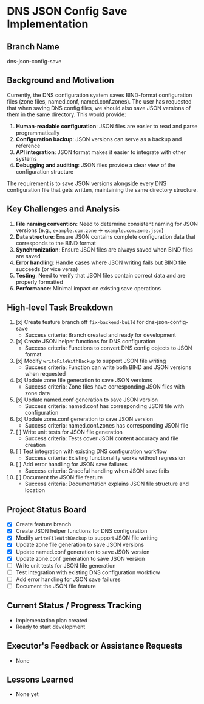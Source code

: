# DNS JSON Config Save Implementation

## Branch Name
dns-json-config-save

## Background and Motivation
Currently, the DNS configuration system saves BIND-format configuration files (zone files, named.conf, named.conf.zones). The user has requested that when saving DNS config files, we should also save JSON versions of them in the same directory. This would provide:

1. **Human-readable configuration**: JSON files are easier to read and parse programmatically
2. **Configuration backup**: JSON versions can serve as a backup and reference
3. **API integration**: JSON format makes it easier to integrate with other systems
4. **Debugging and auditing**: JSON files provide a clear view of the configuration structure

The requirement is to save JSON versions alongside every DNS configuration file that gets written, maintaining the same directory structure.

## Key Challenges and Analysis
1. **File naming convention**: Need to determine consistent naming for JSON versions (e.g., `example.com.zone` → `example.com.zone.json`)
2. **Data structure**: Ensure JSON contains complete configuration data that corresponds to the BIND format
3. **Synchronization**: Ensure JSON files are always saved when BIND files are saved
4. **Error handling**: Handle cases where JSON writing fails but BIND file succeeds (or vice versa)
5. **Testing**: Need to verify that JSON files contain correct data and are properly formatted
6. **Performance**: Minimal impact on existing save operations

## High-level Task Breakdown
1. [x] Create feature branch off `fix-backend-build` for dns-json-config-save
   - Success criteria: Branch created and ready for development
2. [x] Create JSON helper functions for DNS configuration
   - Success criteria: Functions to convert DNS config objects to JSON format
3. [x] Modify `writeFileWithBackup` to support JSON file writing
   - Success criteria: Function can write both BIND and JSON versions when requested
4. [x] Update zone file generation to save JSON versions
   - Success criteria: Zone files have corresponding JSON files with zone data
5. [x] Update named.conf generation to save JSON version
   - Success criteria: named.conf has corresponding JSON file with configuration
6. [x] Update zone.conf generation to save JSON version
   - Success criteria: named.conf.zones has corresponding JSON file
7. [ ] Write unit tests for JSON file generation
   - Success criteria: Tests cover JSON content accuracy and file creation
8. [ ] Test integration with existing DNS configuration workflow
   - Success criteria: Existing functionality works without regression
9. [ ] Add error handling for JSON save failures
   - Success criteria: Graceful handling when JSON save fails
10. [ ] Document the JSON file feature
    - Success criteria: Documentation explains JSON file structure and location

## Project Status Board
- [x] Create feature branch
- [x] Create JSON helper functions for DNS configuration
- [x] Modify `writeFileWithBackup` to support JSON file writing
- [x] Update zone file generation to save JSON versions
- [x] Update named.conf generation to save JSON version
- [x] Update zone.conf generation to save JSON version
- [ ] Write unit tests for JSON file generation
- [ ] Test integration with existing DNS configuration workflow
- [ ] Add error handling for JSON save failures
- [ ] Document the JSON file feature

## Current Status / Progress Tracking
- Implementation plan created
- Ready to start development

## Executor's Feedback or Assistance Requests
- None

## Lessons Learned
- None yet 